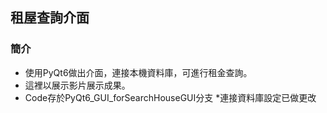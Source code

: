 ## 租屋查詢介面
### 簡介
- 使用PyQt6做出介面，連接本機資料庫，可進行租金查詢。
- 這裡以展示影片展示成果。
- Code存於PyQt6_GUI_forSearchHouseGUI分支  *連接資料庫設定已做更改
